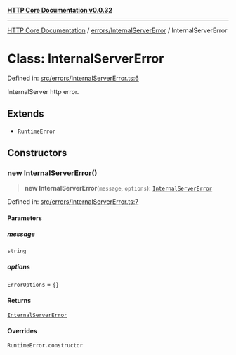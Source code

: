 [**HTTP Core Documentation v0.0.32**](../../../README.md)

***

[HTTP Core Documentation](../../../modules.md) / [errors/InternalServerError](../README.md) / InternalServerError

# Class: InternalServerError

Defined in: [src/errors/InternalServerError.ts:6](https://github.com/stonemjs/http-core/blob/680e946aeb5100b42b4836417719aba730586478/src/errors/InternalServerError.ts#L6)

InternalServer http error.

## Extends

- `RuntimeError`

## Constructors

### new InternalServerError()

> **new InternalServerError**(`message`, `options`): [`InternalServerError`](InternalServerError.md)

Defined in: [src/errors/InternalServerError.ts:7](https://github.com/stonemjs/http-core/blob/680e946aeb5100b42b4836417719aba730586478/src/errors/InternalServerError.ts#L7)

#### Parameters

##### message

`string`

##### options

`ErrorOptions` = `{}`

#### Returns

[`InternalServerError`](InternalServerError.md)

#### Overrides

`RuntimeError.constructor`
